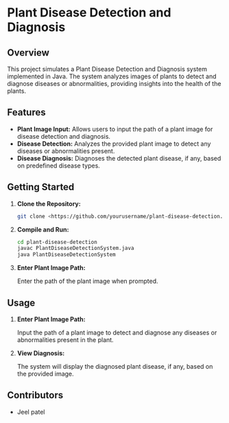 # Plant Disease Detection and Diagnosis

## Overview

This project simulates a Plant Disease Detection and Diagnosis system implemented in Java. The system analyzes images of plants to detect and diagnose diseases or abnormalities, providing insights into the health of the plants.

## Features

- **Plant Image Input:** Allows users to input the path of a plant image for disease detection and diagnosis.
- **Disease Detection:** Analyzes the provided plant image to detect any diseases or abnormalities present.
- **Disease Diagnosis:** Diagnoses the detected plant disease, if any, based on predefined disease types.

## Getting Started

1. **Clone the Repository:**
    
    ```bash
    git clone <https://github.com/yourusername/plant-disease-detection.git>
    
    ```
    
2. **Compile and Run:**
    
    ```bash
    cd plant-disease-detection
    javac PlantDiseaseDetectionSystem.java
    java PlantDiseaseDetectionSystem
    
    ```
    
3. **Enter Plant Image Path:**
    
    Enter the path of the plant image when prompted.
    

## Usage

1. **Enter Plant Image Path:**
    
    Input the path of a plant image to detect and diagnose any diseases or abnormalities present in the plant.
    
2. **View Diagnosis:**
    
    The system will display the diagnosed plant disease, if any, based on the provided image.
    

## Contributors

- Jeel patel
